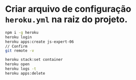 # Criar arquivo de configuração `heroku.yml` na raiz do projeto.

```bash
npm i -g heroku
heroku login
heroku apps:create js-expert-06
// Confirm
git remote -v

heroku stack:set container
heroku open
heroku logs -t
heroku apps:delete
```